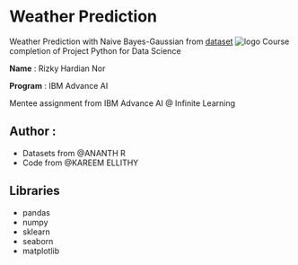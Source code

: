# Weather Prediction
Weather Prediction with Naive Bayes-Gaussian from [dataset](https://www.kaggle.com/datasets/ananthr1/weather-prediction/data)
![logo](https://images.pexels.com/photos/844297/pexels-photo-844297.jpeg?auto=compress&cs=tinysrgb&w=1260&h=750&dpr=1)
Course completion of Project Python for Data Science

**Name** : Rizky Hardian Nor

**Program** : IBM Advance AI

Mentee assignment from IBM Advance AI @ Infinite Learning

## **Author** : 
 * Datasets from @ANANTH R
 * Code from @KAREEM ELLITHY


## Libraries

 - pandas
 - numpy
 - sklearn
 - seaborn
 - matplotlib
